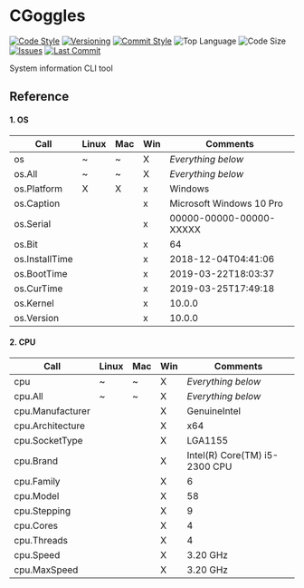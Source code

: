 # CGoggles

[![Code Style](https://img.shields.io/badge/code_style-VS_Code-blue.svg?style=flat)](https://google.github.io/styleguide/cppguide.html)
[![Versioning](https://img.shields.io/badge/versioning-semantic-brightgreen.svg?style=flat)](https://semver.org/)
[![Commit Style](https://img.shields.io/badge/commit_style-gitmoji-yellow.svg?style=flat)](https://gitmoji.carloscuesta.me/)
![Top Language](https://img.shields.io/github/languages/top/evaneliasyoung/cgoggles.svg?style=flat)
![Code Size](https://img.shields.io/github/languages/code-size/evaneliasyoung/cgoggles.svg?style=flat)
[![Issues](https://img.shields.io/github/issues/evaneliasyoung/cgoggles.svg?style=flat)](https://github.com/evaneliasyoung/cgoggles/issues)
[![Last Commit](https://img.shields.io/github/last-commit/evaneliasyoung/cgoggles.svg?style=flat)](https://github.com/evaneliasyoung/cgoggles/commit/master)

System information CLI tool

## Reference

#### 1. OS

| Call             | Linux | Mac | Win | Comments                      |
| ---------------- | ----- | --- | --- | ----------------------------- |
| os               |   ~   |  ~  |  X  | *Everything below*            |
| os.All           |   ~   |  ~  |  X  | *Everything below*            |
| os.Platform      |   X   |  X  |  x  | Windows                       |
| os.Caption       |       |     |  x  | Microsoft Windows 10 Pro      |
| os.Serial        |       |     |  x  | 00000-00000-00000-XXXXX       |
| os.Bit           |       |     |  x  | 64                            |
| os.InstallTime   |       |     |  x  | 2018-12-04T04:41:06           |
| os.BootTime      |       |     |  x  | 2019-03-22T18:03:37           |
| os.CurTime       |       |     |  x  | 2019-03-25T17:49:18           |
| os.Kernel        |       |     |  x  | 10.0.0                        |
| os.Version       |       |     |  x  | 10.0.0                        |

#### 2. CPU

| Call             | Linux | Mac | Win | Comments                      |
| ---------------- | ----- | --- | --- | ----------------------------- |
| cpu              |   ~   |  ~  |  X  | *Everything below*            |
| cpu.All          |   ~   |  ~  |  X  | *Everything below*            |
| cpu.Manufacturer |       |     |  X  | GenuineIntel                  |
| cpu.Architecture |       |     |  X  | x64                           |
| cpu.SocketType   |       |     |  X  | LGA1155                       |
| cpu.Brand        |       |     |  X  | Intel(R) Core(TM) i5-2300 CPU |
| cpu.Family       |       |     |  X  | 6                             |
| cpu.Model        |       |     |  X  | 58                            |
| cpu.Stepping     |       |     |  X  | 9                             |
| cpu.Cores        |       |     |  X  | 4                             |
| cpu.Threads      |       |     |  X  | 4                             |
| cpu.Speed        |       |     |  X  | 3.20 GHz                      |
| cpu.MaxSpeed     |       |     |  X  | 3.20 GHz                      |
